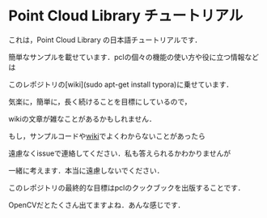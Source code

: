 # Point Cloud Library チュートリアル

これは，Point Cloud Library の日本語チュートリアルです．

簡単なサンプルを載せています．pclの個々の機能の使い方や役に立つ情報などは

このレポジトリの[wiki](sudo apt-get install typora)に乗せています．



気楽に，簡単に，長く続けることを目標にしているので，

wikiの文章が雑なことがあるかもしれません．



もし，サンプルコードや[wiki](https://github.com/harumo11/pcl_tutorial/wiki)でよくわからないことがあったら

遠慮なくissueで連絡してください．私も答えられるかわかりませんが

一緒に考えます．本当に遠慮しないでください．



このレポジトリの最終的な目標はpclのクックブックを出版することです．

OpenCVだとたくさん出てますよね．あんな感じです．